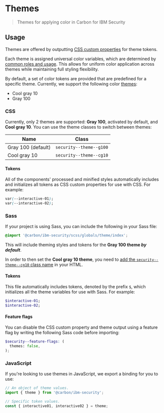 # Themes

> Themes for applying color in Carbon for IBM Security

## Usage

Themes are offered by outputting [CSS custom properties](https://developer.mozilla.org/en-US/docs/Web/CSS/--*) for theme tokens.

Each theme is assigned universal color variables, which are determined by [common roles and usage](https://www.carbondesignsystem.com/guidelines/color/usage). This allows for uniform color application across themes while maintaining full styling flexibility.

By default, a set of color tokens are provided that are predefined for a specific theme. Currently, we support the following color [themes](themes.md):

- Cool gray 10
- Gray 100

### CSS

Currently, only 2 themes are supported: **Gray 100**, activated by default, and **Cool gray 10**. You can use the theme classes to switch between themes:

| Name               | Class                   |
| ------------------ | ----------------------- |
| Gray 100 (default) | `security--theme--g100` |
| Cool gray 10       | `security--theme--cg10` |

#### Tokens

All of the components' processed and minified styles automatically includes and initializes all tokens as CSS custom properties for use with CSS. For example:

```css
var(--interactive-01);
var(--interactive-02);
```

### Sass

If your project is using Sass, you can include the following in your Sass file:

```scss
@import '@carbon/ibm-security/scss/globals/theme/index';
```

This will include theming styles and tokens for the **Gray 100 theme _by default_**.

In order to then set the **Cool gray 10 theme**, you need to [add the `security--theme--cg10` class name](#css) in your HTML.

#### Tokens

This file automatically includes tokens, denoted by the prefix `$`, which initializes all the theme variables for use with Sass. For example:

```scss
$interactive-01;
$interactive-02;
```

#### Feature flags

You can disable the CSS custom property and theme output using a feature flag by writing the following Sass code before importing:

```scss
$security--feature-flags: (
  themes: false,
);
```

### JavaScript

If you're looking to use themes in JavaScript, we export a binding for you to use:

```js
// An object of theme values.
import { theme } from '@carbon/ibm-security';

// Specific token values.
const { interactive01, interactive02 } = theme;
```
